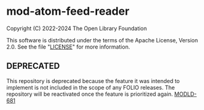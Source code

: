 # mod-atom-feed-reader

Copyright (C) 2022-2024 The Open Library Foundation

This software is distributed under the terms of the Apache License,
Version 2.0. See the file "[LICENSE](LICENSE)" for more information.


## DEPRECATED
This repository is deprecated because the feature it was intended to implement is not included in the scope of any FOLIO releases. The repository will be reactivated once the feature is prioritized again. [MODLD-681](https://folio-org.atlassian.net/browse/MODLD-681)

